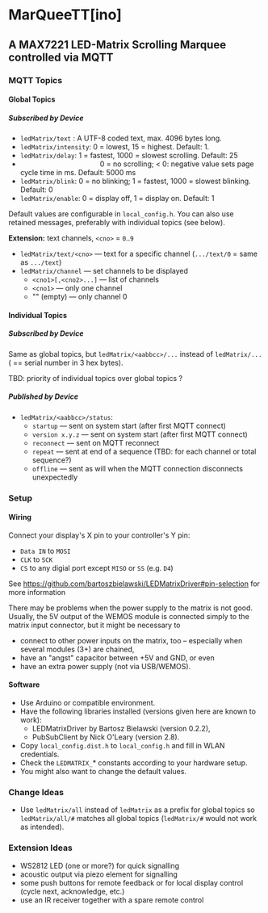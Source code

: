 # MarQueeTT[ino]

## A MAX7221 LED-Matrix Scrolling Marquee controlled via MQTT

### MQTT Topics

#### Global Topics

##### Subscribed by Device

- `ledMatrix/text`  : A UTF-8 coded text, max. 4096 bytes long.
- `ledMatrix/intensity`: 0 = lowest, 15 = highest. Default: 1.
- `ledMatrix/delay`: 1 = fastest, 1000 = slowest scrolling. Default: 25 
-  &nbsp; &nbsp; &nbsp; &nbsp; &nbsp; &nbsp; &nbsp; &nbsp; &nbsp; &nbsp; &nbsp; &nbsp; &nbsp; &nbsp; &nbsp; &nbsp; &nbsp; &nbsp; &nbsp; &nbsp; 0 = no scrolling; < 0: negative value sets page cycle time in ms. Default: 5000 ms
- `ledMatrix/blink`: 0 = no blinking; 1 = fastest, 1000 = slowest blinking. Default: 0
- `ledMatrix/enable`: 0 = display off, 1 = display on. Default: 1

Default values are configurable in `local_config.h`. You can also use retained messages, preferably with individual topics (see below).

**Extension:** text channels, `<cno>` = `0`..`9`

- `ledMatrix/text/<cno>`    — text for a specific channel (`.../text/0` = same as `.../text`)
- `ledMatrix/channel`       — set channels to be displayed
  - `<cno1>[,<cno2>...]`    — list of channels
  - `<cno1>`                — only one channel
  - "" (empty)              — only channel 0


#### Individual Topics

##### Subscribed by Device

Same as global topics, but `ledMatrix/<aabbcc>/...` instead of `ledMatrix/...` (<aabbcc> == serial number in 3 hex bytes).

TBD: priority of individual topics over global topics ?

##### Published by Device

- `ledMatrix/<aabbcc>/status`:
  - `startup`       — sent on system start (after first MQTT connect)
  - `version x.y.z` — sent on system start (after first MQTT connect)
  - `reconnect`     — sent on MQTT reconnect
  - `repeat`        — sent at end of a sequence (TBD: for each channel or total sequence?)
  - `offline`       — sent as will when the MQTT connection disconnects unexpectedly

### Setup

#### Wiring

Connect your display's X pin to your controller's Y pin:

- `Data IN` to `MOSI`
- `CLK` to `SCK`
- `CS` to any digial port except `MISO` or `SS` (e.g. `D4`) 

See https://github.com/bartoszbielawski/LEDMatrixDriver#pin-selection for more information

There may be problems when the power supply to the matrix is not good. Usually, the 5V output of the WEMOS module is connected simply to the matrix input connector, but it might be necessary to
- connect to other power inputs on the matrix, too – especially when several modules (3+) are chained,
- have an "angst" capacitor between +5V and GND, or even
- have an extra power supply (not via USB/WEMOS).

#### Software

- Use Arduino or compatible environment.
- Have the following libraries installed (versions given here are known to work):
    - LEDMatrixDriver by Bartosz Bielawski (version 0.2.2),
    - PubSubClient by Nick O'Leary (version 2.8).
- Copy `local_config.dist.h` to `local_config.h` and fill in WLAN credentials. 
- Check the `LEDMATRIX_`* constants according to your hardware setup.
- You might also want to change the default values.

### Change Ideas

- Use `ledMatrix/all` instead of `ledMatrix` as a prefix for global topics so `ledMatrix/all/#` matches all global topics (`ledMatrix/#` would not work as intended).

### Extension Ideas

- WS2812 LED (one or more?) for quick signalling
- acoustic output via piezo element for signalling
- some push buttons for remote feedback or for local display control (cycle next, acknowledge, etc.)
- use an IR receiver together with a spare remote control

